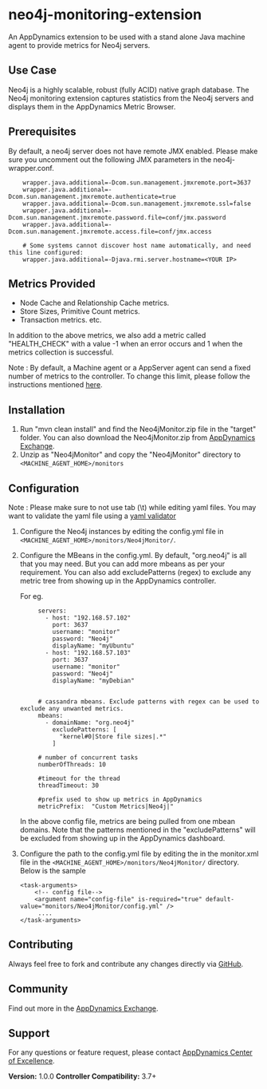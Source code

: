 neo4j-monitoring-extension
==========================

An AppDynamics extension to be used with a stand alone Java machine agent to provide metrics for Neo4j servers.


## Use Case ##

Neo4j is a highly scalable, robust (fully ACID) native graph database. The Neo4j monitoring extension captures statistics from the Neo4j servers and displays them in the AppDynamics Metric Browser.

## Prerequisites ##

By default, a neo4j server does not have remote JMX enabled.
Please make sure you uncomment out the following JMX parameters in the neo4j-wrapper.conf.

```
    ﻿wrapper.java.additional=-Dcom.sun.management.jmxremote.port=3637
    wrapper.java.additional=-Dcom.sun.management.jmxremote.authenticate=true
    wrapper.java.additional=-Dcom.sun.management.jmxremote.ssl=false
    wrapper.java.additional=-Dcom.sun.management.jmxremote.password.file=conf/jmx.password
    wrapper.java.additional=-Dcom.sun.management.jmxremote.access.file=conf/jmx.access

    # Some systems cannot discover host name automatically, and need this line configured:
    wrapper.java.additional=-Djava.rmi.server.hostname=<YOUR IP>
```




## Metrics Provided ##

* Node Cache and Relationship Cache metrics.
* Store Sizes, Primitive Count metrics.
* Transaction metrics. etc.


In addition to the above metrics, we also add a metric called "HEALTH_CHECK" with a value -1 when an error occurs and 1 when the metrics collection is successful.

Note : By default, a Machine agent or a AppServer agent can send a fixed number of metrics to the controller. To change this limit, please follow the instructions mentioned [here](http://docs.appdynamics.com/display/PRO14S/Metrics+Limits).

## Installation ##

1. Run "mvn clean install" and find the Neo4jMonitor.zip file in the "target" folder. You can also download the Neo4jMonitor.zip from [AppDynamics Exchange][].
2. Unzip as "Neo4jMonitor" and copy the "Neo4jMonitor" directory to `<MACHINE_AGENT_HOME>/monitors`



## Configuration ##

Note : Please make sure to not use tab (\t) while editing yaml files. You may want to validate the yaml file using a [yaml validator](http://yamllint.com/)

1. Configure the Neo4j instances by editing the config.yml file in `<MACHINE_AGENT_HOME>/monitors/Neo4jMonitor/`.
2. Configure the MBeans in the config.yml. By default, "org.neo4j" is all that you may need. But you can add more mbeans as per your requirement.
   You can also add excludePatterns (regex) to exclude any metric tree from showing up in the AppDynamics controller.

   For eg.

   ```
        servers:
          - host: "192.168.57.102"
            port: 3637
            username: "monitor"
            password: "Neo4j"
            displayName: "myUbuntu"
          - host: "192.168.57.103"
            port: 3637
            username: "monitor"
            password: "Neo4j"
            displayName: "myDebian"


        # cassandra mbeans. Exclude patterns with regex can be used to exclude any unwanted metrics.
        mbeans:
          - domainName: "org.neo4j"
            excludePatterns: [
              "kernel#0|Store file sizes|.*"
            ]

        # number of concurrent tasks
        numberOfThreads: 10

        #timeout for the thread
        threadTimeout: 30

        #prefix used to show up metrics in AppDynamics
        metricPrefix:  "Custom Metrics|Neo4j|"
   ```

   In the above config file, metrics are being pulled from one mbean domains. Note that the patterns mentioned in the "excludePatterns" will be excluded from showing up in the AppDynamics dashboard.

3. Configure the path to the config.yml file by editing the <task-arguments> in the monitor.xml file in the `<MACHINE_AGENT_HOME>/monitors/Neo4jMonitor/` directory. Below is the sample

     ```
     <task-arguments>
         <!-- config file-->
         <argument name="config-file" is-required="true" default-value="monitors/Neo4jMonitor/config.yml" />
          ....
     </task-arguments>
    ```


## Contributing ##

Always feel free to fork and contribute any changes directly via [GitHub][].

## Community ##

Find out more in the [AppDynamics Exchange][].

## Support ##

For any questions or feature request, please contact [AppDynamics Center of Excellence][].

**Version:** 1.0.0
**Controller Compatibility:** 3.7+

[Github]: https://github.com/Appdynamics/cassandra-monitoring-extension
[AppDynamics Exchange]: http://community.appdynamics.com/t5/AppDynamics-eXchange/idb-p/extensions
[AppDynamics Center of Excellence]: mailto:ace-request@appdynamics.com